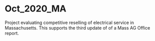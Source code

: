 # Oct_2020_MA
Project evaluating competitive reselling of electrical service in Massachusetts.  This supports the third update of of a Mass AG Office report. 
